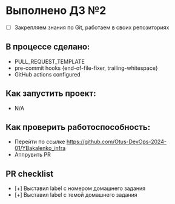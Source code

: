 # Выполнено ДЗ №2
 - [ ] Закрепляем знания по Git, работаем в своих репозиториях

## В процессе сделано:
 - PULL_REQUEST_TEMPLATE
 - pre-commit hooks {end-of-file-fixer, trailing-whitespace}
 - GitHub actions configured

## Как запустить проект:
 - N/A

## Как проверить работоспособность:
 - Перейти по ссылке https://github.com/Otus-DevOps-2024-01/YBakalenko_infra
 - Аппрувить PR

## PR checklist
 - [+] Выставил label с номером домашнего задания
 - [+] Выставил label с темой домашнего задания
